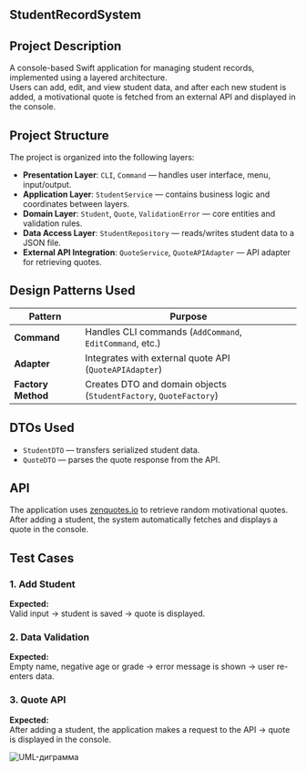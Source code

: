 ## StudentRecordSystem

## Project Description

A console-based Swift application for managing student records, implemented using a layered architecture.  
Users can add, edit, and view student data, and after each new student is added, a motivational quote is fetched from an external API and displayed in the console.

## Project Structure

The project is organized into the following layers:

- **Presentation Layer**: `CLI`, `Command` — handles user interface, menu, input/output.
- **Application Layer**: `StudentService` — contains business logic and coordinates between layers.
- **Domain Layer**: `Student`, `Quote`, `ValidationError` — core entities and validation rules.
- **Data Access Layer**: `StudentRepository` — reads/writes student data to a JSON file.
- **External API Integration**: `QuoteService`, `QuoteAPIAdapter` — API adapter for retrieving quotes.

## Design Patterns Used

| Pattern            | Purpose |
|--------------------|---------|
| **Command**        | Handles CLI commands (`AddCommand`, `EditCommand`, etc.) |
| **Adapter**        | Integrates with external quote API (`QuoteAPIAdapter`) |
| **Factory Method** | Creates DTO and domain objects (`StudentFactory`, `QuoteFactory`) |

## DTOs Used

- `StudentDTO` — transfers serialized student data.  
- `QuoteDTO` — parses the quote response from the API.

## API

The application uses [zenquotes.io](https://zenquotes.io) to retrieve random motivational quotes.  
After adding a student, the system automatically fetches and displays a quote in the console.

## Test Cases

### 1. Add Student
**Expected:**  
Valid input → student is saved → quote is displayed.

### 2. Data Validation  
**Expected:**  
Empty name, negative age or grade → error message is shown → user re-enters data.

### 3. Quote API  
**Expected:**  
After adding a student, the application makes a request to the API → quote is displayed in the console.

![UML-диграмма](https://github.com/user-attachments/assets/6632b5c7-cac6-4c86-91d9-bfdf8ef1eec7)

